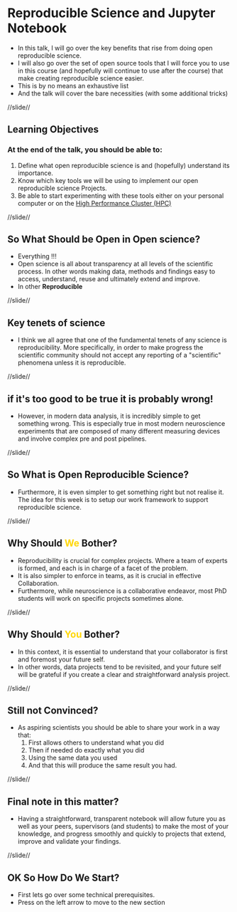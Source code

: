 # Reproducible Science and Jupyter Notebook
<!-- .slide: id="home" -->


- In this talk, I will go over the key benefits that rise from doing open reproducible science. 
- I will also go over the set of open source tools that I will force you to use in this course (and hopefully will continue to use after the course) that make creating reproducible science easier.
- This is by no means an exhaustive list 
- And the talk will cover the bare necessities (with some additional tricks)


//slide//
## Learning Objectives

### At the end of the talk, you should be able to:

1. Define what open reproducible science is and (hopefully) understand its importance.
1. Know which key tools we will be using to implement our open reproducible science Projects.
1. Be able to start experimenting with these tools either on your personal computer or on the [High Performance Cluster (HPC)](https://info.gwdg.de/docs/doku.php?id=en:services:application_services:high_performance_computing:start) 

//slide//
## So What Should be Open in Open science?
- Everything !!!
- Open science is all about transparency at all levels of the scientific process. In other words making data, methods and findings easy to access, understand, reuse and ultimately extend and improve. 
- In other **Reproducible**

//slide//

## Key tenets of science

- I think we all agree that one of the fundamental tenets of any science is reproducibility. More specifically, in order to make progress the scientific community should not accept any reporting of a "scientific" phenomena unless it is reproducible.

//slide//

## if it's too good to be true it is probably wrong! 

- However, in modern data analysis, it is incredibly simple to get something wrong. This is especially true in most modern neuroscience experiments that are composed of many different measuring devices and involve complex pre and post pipelines. 

//slide//

## So What is Open Reproducible Science?


- Furthermore, it is even simpler to get something right but not realise it. The idea for this week is to setup our work framework to support reproducible science. 

//slide//

## Why Should <span style="color:GOLD">We</span> Bother?
 - Reproducibility is crucial for complex projects. Where a team of experts is formed, and each is in charge of a facet of the problem. 
- It is also simpler to enforce in teams, as it is crucial in effective Collaboration. 
- Furthermore, while neuroscience is a collaborative endeavor, most PhD students will work on specific projects sometimes alone. 


//slide//

## Why Should <span style="color:GOLD">You</span>  Bother?
- In this context, it is essential to understand that your collaborator is first and foremost your future self. 
- In other words, data projects tend to be revisited, and your future self will be grateful if you create a clear and straightforward analysis project. 

//slide//
## Still not Convinced?

- As aspiring scientists you should be able to share your work in a way that: 
     1. First allows others to understand what you did
     1. Then if needed do exactly what you did
     1. Using the same data you used
     1. And that this will produce the same result you had. 

//slide//
## Final note in this matter?
<!-- .slide: id="final" -->

- Having a straightforward, transparent notebook will allow future you as well as your peers, supervisors (and students) to make the most of your knowledge, and progress smoothly and quickly to projects that extend, improve and validate your findings.

//slide//

## OK So How Do We Start? 

- First lets go over some technical prerequisites.  
- Press on the left arrow to move to the new section


